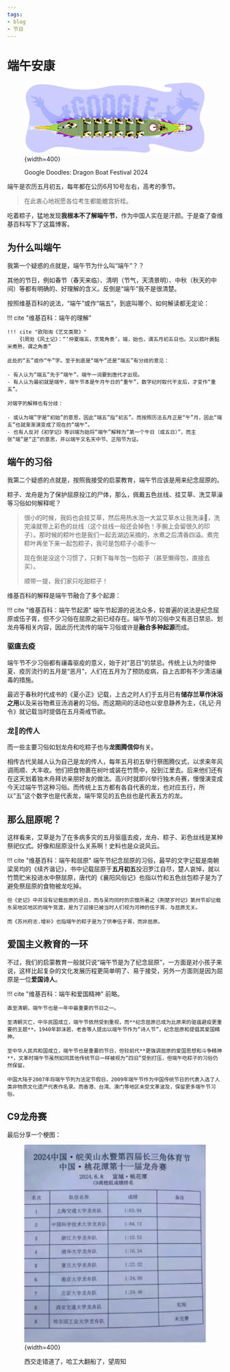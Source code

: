 ```yaml
---
tags:
- blog
- 节日
---
```


# 端午安康

<figure markdown>

![](/Blog/2024/assets/dragon-boat-festival-2024-6753651837110449-2xa.gif){width=400}

<figurecaption>
Google Doodles: Dragon Boat Festival 2024
</figurecaption>
</figure>
端午是农历五月初五，每年都在公历6月10号左右，高考的季节。

> 在此衷心地祝愿各位考生都能蟾宫折桂。

吃着粽子，猛地发现**我根本不了解端午节**，作为中国人实在是汗颜。于是查了查维基百科写下了这篇博客。

## 为什么叫端午

我第一个疑惑的点就是，端午节为什么叫“端午”？？

其他的节日，例如春节（春天来临）、清明（节气，天清景明）、中秋（秋天的中间）等都有明确的、好理解的含义。反倒是“端午”我不是很清楚。

按照维基百科的说法，“端午”或作“端五”，到底叫哪个、如何解读都无定论：

!!! cite "维基百科：端午的理解"

    !!! cite "欧阳询《艺文类聚》"
        引周处《风土记》：“‘仲夏端五，烹鹜角黍’。端，始也，谓五月初五日也。又以菰叶裹黏米煮熟，谓之角黍”

    此处的“五”或作“午”字。至于到底是“端午”还是“端五”有分歧的意见：
    
    - 有人认为“端五”先于“端午”，端午一词要到唐代才出现。
    - 有人认为最初就是端午，端午节本是午月午日的“重午”，数字纪时取代干支后，才变作“重五”。
    
    对端字的解释也有分歧：
    
    - 或认为端”字是“初始”的意思，因此“端五”指“初五”。而按照历法五月正是“午”月，因此“端五”也就渐渐演变成了现在的“端午”。
    - 也有人反对《初学记》等训端为始将“端午”解释为“第一个午日（或五日）”，而主张“端”是“正”的意思，并以端午又名天中节、正阳节为证。

## 端午的习俗
我第二个疑惑的点就是，按照我接受的启蒙教育，端午节应该是用来纪念屈原的。

粽子、龙舟是为了保护屈原投江的尸体，那么，佩戴五色丝线、挂艾草、洗艾草澡等习俗如何解释呢？

> 很小的时候，我妈也会挂艾草，然后用热水泡一大盆艾草水让我洗澡🛀，洗完澡就带上彩色的丝线（这个丝线一般还会掉色！手腕上会留很久的印子）。那时候的粽叶也是我们一起去湖边采摘的，水煮之后清香四溢。煮完粽叶再坐下来一起包粽子，我可是包粽子小能手～
> 
> 现在倒是没这个习惯了，只剩下每年包一包粽子（甚至懒得包，直接去买）。
>
> 顺带一提，我们家只吃甜粽子！

维基百科的解释是端午节融合了多个起源：

!!! cite "维基百科：端午节起源"
    端午节起源的说法众多，较普遍的说法是纪念屈原或伍子胥，但不少习俗在屈原之前已经存在。端午节的习俗中又有恶日禁忌、划龙舟等相关内容，因此历代流传的端午习俗或许是**融合多种起源**而成。
### 驱瘟去疫

端午节不少习俗都有禳毒驱疫的意义，始于对“恶日”的禁忌。传统上认为时值仲夏、疫厉流行的五月是“恶月”，人们在五月为了预防疫病，自上古即有不少清洁禳毒的措施。

最迟于春秋时代成书的《夏小正》记载，上古之时人们于五月已有**储存兰草作沐浴之用**以及采谷物煮豆汤消暑的习俗。而这期间的活动也以安息静养为主，《礼记·月令》就记载当时提倡在五月斋戒节欲。

### 龙🐲的传人

而一些主要习俗如划龙舟和吃粽子也与**龙图腾信仰**有关。

相传古代吴越人认为自己是龙的传人，每年五月初五举行祭图腾仪式，以求来年风调雨顺、大丰收。他们把食物裹在树叶或装在竹筒中，投到江里去。后来他们还有在这天划着独木舟拜访亲朋好友的做法。高兴时就即兴举行独木舟赛，慢慢演变成今天过端午节这种习俗。而传统上五方都有各自代表的龙，也对应五行，所以“五”这个数字也是代表龙，端午常见的五色丝也是代表五方的龙。

## 那么屈原呢？
这样看来，艾草是为了在多病多灾的五月驱瘟去疫，龙舟、粽子、彩色丝线是某种祭祀仪式。好像和屈原没什么关系啊！史料也是众说风云。

!!! cite "维基百科：端午和屈原"
    端午节纪念屈原的习俗，最早的文字记载是南朝梁吴均的《续齐谐记》，书中记载屈原于**五月初五**投汨罗江自尽，楚人哀悼，就以竹筒贮米投进水中祭屈原，唐代的《襄阳风俗记》也指以竹和五色丝包粽子是为了避免祭屈原的食物被龙吃掉。
    
    但《史记》中并没有记载屈原的忌日，而与吴均同时的宗懔所著之《荆楚岁时记》第卅节却记载东吴地区地区的端午竞渡，是为了迎接已被当时人们视为河神的伍子胥，与屈原无关。
    
    而《苏州府志.增补》也指端午的粽子是为了供奉伍子胥，而非屈原。

## 爱国主义教育的一环
不过，我们的启蒙教育一般就只说“端午节是为了纪念屈原”，一方面是对小孩子来说，这样比起复杂的文化发展历程更简单明了、易于接受，另外一方面则是因为屈原是一位**爱国诗人**。

!!! cite "维基百科：端午和爱国精神"
    前略。

    直至清朝，端午节也是一年中最重要的节日之一。

    至清朝灭亡，中华民国成立，端午节依然受到重视，而**纪念屈原已成为比原来的驱瘟避疫更重要的主题**。1940年郭沫若、老舍等人提出以端午节作为“诗人节”，纪念屈原和提倡其爱国精神。

    至中华人民共和国成立，端午节也是重要的节日，但较前代**更强调屈原的爱国思想和斗争精神**，文革时端午节虽然如同其他传统节日一样被视为“四旧”受到打压，但端午吃粽子的习俗仍然保留。
    
    中国大陆于2007年将端午节列为法定节假日，2009年端午节作为中国传统节日的代表入选了人类非物质文化遗产代表作名录。而香港、台湾、澳门等地区未受文革波及，保留更多端午节习俗。

## C9龙舟赛

最后分享一个梗图：

<figure markdown>

![](assets/2024-06-10-15-00-29.png){width=400}

<figurecaption>
西交走错道了，哈工大翻船了，望周知
</figurecaption>
</figure>